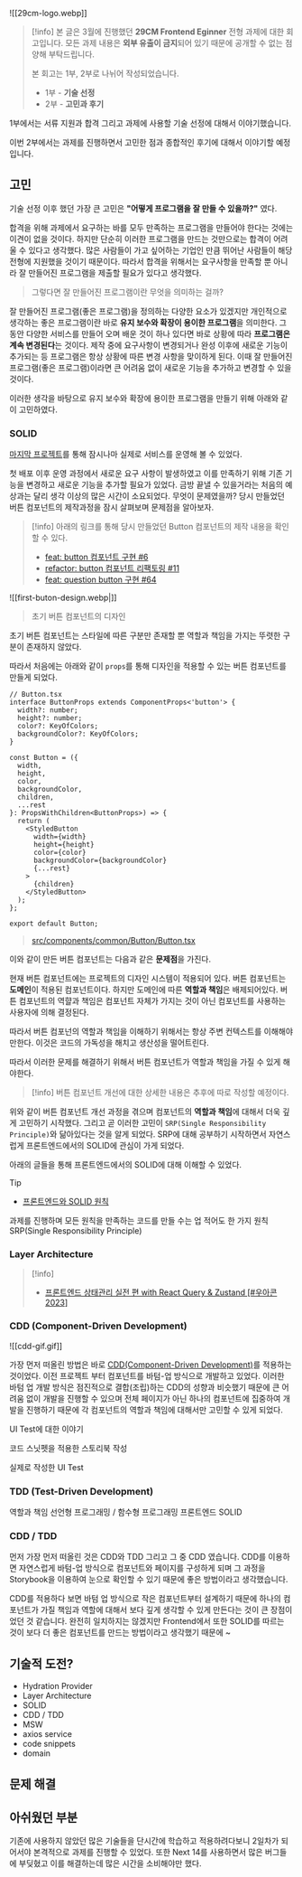 
![[29cm-logo.webp]]

> [!info]
> 본 글은 3월에 진행했던 **29CM Frontend Eginner** 전형 과제에 대한 회고입니다. 
> 모든 과제 내용은 **외부 유출이 금지**되어 있기 때문에 공개할 수 없는 점 양해 부탁드립니다.
> 
> 본 회고는 1부, 2부로 나뉘어 작성되었습니다.
> 
> - 1부 - **기술 선정**
> - 2부 - **고민과 후기**

1부에서는 서류 지원과 합격 그리고 과제에 사용할 기술 선정에 대해서 이야기했습니다. 

이번 2부에서는 과제를 진행하면서 고민한 점과 종합적인 후기에 대해서 이야기할 예정입니다.

## 고민
기술 선정 이후 했던 가장 큰 고민은 **"어떻게 프로그램을 잘 만들 수 있을까?"** 였다.

합격을 위해 과제에서 요구하는 바를 모두 만족하는 프로그램을 만들어야 한다는 것에는 이견이 없을 것이다. 하지만 단순히 이러한 프로그램을 만드는 것만으로는 합격이 어려울 수 있다고 생각했다. 많은 사람들이 가고 싶어하는 기업인 만큼 뛰어난 사람들이 해당 전형에 지원했을 것이기 때문이다. 따라서 합격을 위해서는 요구사항을 만족할 뿐 아니라 잘 만들어진 프로그램을 제출할 필요가 있다고 생각했다. 

> 그렇다면 잘 만들어진 프로그램이란 무엇을 의미하는 걸까?

잘 만들어진 프로그램(좋은 프로그램)을 정의하는 다양한 요소가 있겠지만 개인적으로 생각하는 좋은 프로그램이란 바로 **유지 보수와 확장이 용이한 프로그램**을 의미한다. 그동안 다양한 서비스를 만들어 오며 배운 것이 하나 있다면 바로 상황에 따라 **프로그램은 계속 변경된다**는 것이다. 제작 중에 요구사항이 변경되거나 완성 이후에 새로운 기능이 추가되는 등 프로그램은 항상 상황에 따른 변경 사항을 맞이하게 된다. 이때 잘 만들어진 프로그램(좋은 프로그램)이라면 큰 어려움 없이 새로운 기능을 추가하고 변경할 수 있을 것이다.

이러한 생각을 바탕으로 유지 보수와 확장에 용이한 프로그램을 만들기 위해 아래와 같이 고민하였다.
 
### SOLID
[마지막 프로젝트](https://github.com/effective-tech-interview/effective-tech-interview-client)를 통해 잠시나마 실제로 서비스를 운영해 볼 수 있었다.
    
첫 배포 이후 운영 과정에서 새로운 요구 사항이 발생하였고 이를 만족하기 위해 기존 기능을 변경하고 새로운 기능을 추가할 필요가 있었다. 금방 끝낼 수 있을거라는 처음의 예상과는 달리 생각 이상의 많은 시간이 소요되었다. 무엇이 문제였을까? 당시 만들었던 버튼 컴포넌트의 제작과정을 잠시 살펴보며 문제점을 알아보자.

> [!info]
> 아래의 링크를 통해 당시 만들었던 Button 컴포넌트의 제작 내용을 확인할 수 있다.
> 
> - [feat: button 컴포넌트 구현 #6](https://github.com/effective-tech-interview/effective-tech-interview-client/pull/6)
> - [refactor: button 컴포넌트 리팩토링 #11](https://github.com/effective-tech-interview/effective-tech-interview-client/pull/11)
> - [feat: question button 구현 #64](https://github.com/effective-tech-interview/effective-tech-interview-client/pull/64)

![[first-buton-design.webp|]]

> 초기 버튼 컴포넌트의 디자인

초기 버튼 컴포넌트는 스타일에 따른 구분만 존재할 뿐 역할과 책임을 가지는 뚜렷한 구분이 존재하지 않았다. 

따라서 처음에는 아래와 같이 `props`를 통해 디자인을 적용할 수 있는 버튼 컴포넌트를 만들게 되었다.

```tsx
// Button.tsx
interface ButtonProps extends ComponentProps<'button'> {
  width?: number;
  height?: number;
  color?: KeyOfColors;
  backgroundColor?: KeyOfColors;
}

const Button = ({
  width,
  height,
  color,
  backgroundColor,
  children,
  ...rest
}: PropsWithChildren<ButtonProps>) => {
  return (
    <StyledButton
      width={width}
      height={height}
      color={color}
      backgroundColor={backgroundColor}
      {...rest}
    >
      {children}
    </StyledButton>
  );
};

export default Button;
```

> [src/components/common/Button/Button.tsx](https://github.com/effective-tech-interview/effective-tech-interview-client/blob/0aa0558b02ebf78ef2ba125423bed55303e71ad1/src/components/common/Button/Button.tsx)

이와 같이 만든 버튼 컴포넌트는 다음과 같은 **문제점**을 가진다.

현재 버튼 컴포넌트에는 프로젝트의 디자인 시스템이 적용되어 있다. 버튼 컴포넌트는 **도메인**이 적용된 컴포넌트이다. 하지만 도메인에 따른 **역할과 책임**은 배제되어있다. 버튼 컴포넌트의 역햘과 책임은 컴포넌트 자체가 가지는 것이 아닌 컴포넌트를 사용하는 사용자에 의해 결정된다. 

따라서 버튼 컴포넌의 역할과 책임을 이해하기 위해서는 항상 주변 컨텍스트를 이해해야만한다. 이것은 코드의 가독성을 해치고 생산성을 떨어트린다. 

따라서 이러한 문제를 해결하기 위해서 버튼 컴포넌트가 역할과 책임을 가질 수 있게 해야한다.

> [!info]
> 버튼 컴포넌트 개선에 대한 상세한 내용은 추후에 따로 작성할 예정이다.

위와 같이 버튼 컴포넌트 개선 과정을 겪으며 컴포넌트의 **역할과 책임**에 대해서 더욱 깊게 고민하기 시작했다. 그리고 곧 이러한 고민이 `SRP(Single Responsibility Principle)`와 닮아있다는 것을 알게 되었다. SRP에 대해 공부하기 시작하면서 자연스럽게 프론트엔드에서의 SOLID에 관심이 가게 되었다.

아래의 글들을 통해 프론트엔드에서의 SOLID에 대해 이해할 수 있었다.


> [!tip]
> - [프론트엔드와 SOLID 원칙](https://fe-developers.kakaoent.com/2023/230330-frontend-solid/)

과제를 진행하며 모든 원칙을 만족하는 코드를 만들 수는 업 적어도 한 가지 원칙 SRP(Single Responsibility Principle)

### Layer Architecture

> [!info]
> - [프론트엔드 상태관리 실전 편 with React Query & Zustand [#우아콘2023]](https://youtu.be/nkXIpGjVxWU?si=Imt-rjOH4FVZLJHA)

### CDD (Component-Driven Development)

![[cdd-gif.gif]]

가장 먼저 떠올린 방법은 바로 [CDD(Component-Driven Development)](https://www.chromatic.com/blog/component-driven-development/)를 적용하는 것이었다. 이전 프로젝트 부터 컴포넌트를 바텀-업 방식으로 개발하고 있었다. 이러한 바텀 업 개발 방식은 점진적으로 결합(조립)하는 CDD의 성향과 비슷했기 때문에 큰 어려움 없이 개발을 진행할 수 있으며 전체 페이지가 아닌 하나의 컴포넌트에 집중하여 개발을 진행하기 때문에 각 컴포넌트의 역할과 책임에 대해서만 고민할 수 있게 되었다. 

UI Test에 대한 이야기

코드 스닛펫을 적용한 스토리북 작성

실제로 작성한 UI Test 


### TDD (Test-Driven Development)











역할과 책임
선언형 프로그래밍 / 함수형 프로그래밍
프론트엔드 SOLID




### CDD / TDD 
먼저 가장 먼저 떠올린 것은 CDD와 TDD 그리고 그 중 CDD 였습니다. CDD를 이용하면 자연스럽게 바텀-업 방식으로 컴포넌트와 페이지를 구성하게 되며 그 과정을 Storybook을 이용하여 눈으로 확인할 수 있기 때문에 좋은 방법이라고 생각했습니다.

CDD를 적용하다 보면 바텀 업 방식으로 작은 컴포넌트부터 설계하기 때문에 하나의 컴포넌트가 가질 책임과 역할에 대해서 보다 깊게 생각할 수 있게 만든다는 것이 큰 장점이었던 것 같습니다. 완전히 일치하지는 않겠지만 Frontend에서 또한 SOLID를 따르는 것이 보다 더 좋은 컴포넌트를 만드는 방법이라고 생각했기 때문에 ~ 

### 


## 기술적 도전?
- Hydration Provider
- Layer Architecture
- SOLID
- CDD / TDD
- MSW
- axios service
- code snippets
- domain


## 문제 해결

## 아쉬웠던 부분


기존에 사용하지 않았던 많은 기술들을 단시간에 학습하고 적용하려다보니 2일차가 되어서야 본격적으로 과제를 진행할 수 있었다. 또한 Next 14를 사용하면서 많은 버그들에 부딪혔고 이를 해결하는데 많은 시간을 소비해야만 했다. 